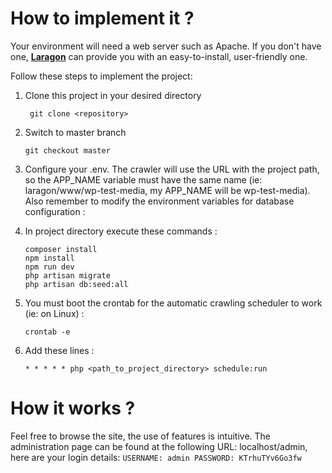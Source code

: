 # How to implement it ?

Your environment will need a web server such as Apache. If you don't have one, [**Laragon**](https://laragon.org/) can provide you with an easy-to-install, user-friendly one.

Follow these steps to implement the project:

1. Clone this project in your desired directory

   ```shell
    git clone <repository>
    ```
2. Switch to master branch

    ```shell
    git checkout master
    ```
3. Configure your .env. The crawler will use the URL with the project path, so the APP_NAME variable must have the same name (ie: laragon/www/wp-test-media, my APP_NAME will be wp-test-media). Also remember to modify the environment variables for database configuration :

4. In project directory execute these commands :

    ```shell
    composer install
    npm install
    npm run dev
    php artisan migrate
    php artisan db:seed:all
    ```
5. You must boot the crontab for the automatic crawling scheduler to work (ie: on Linux) :
    ```shell
    crontab -e
    ```
6. Add these lines :
    ```shell
    * * * * * php <path_to_project_directory> schedule:run
    ```

# How it works ?

Feel free to browse the site, the use of features is intuitive. The administration page can be found at the following URL: localhost/admin, here are your login details:
    ```
    USERNAME: admin
    PASSWORD: KTrhuTYv6Go3fw
    ```